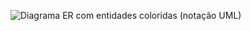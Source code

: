![Diagrama ER com entidades coloridas (notação UML)](https://github.com/user-attachments/assets/91d6d3fb-98b4-4106-8374-95367250b028)
